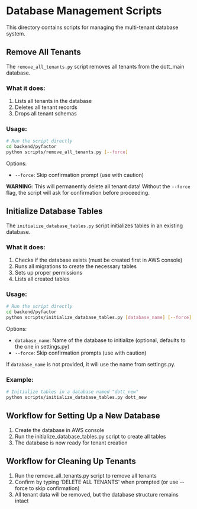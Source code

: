 # Database Management Scripts

This directory contains scripts for managing the multi-tenant database system.

## Remove All Tenants

The `remove_all_tenants.py` script removes all tenants from the dott_main database.

### What it does:
1. Lists all tenants in the database
2. Deletes all tenant records
3. Drops all tenant schemas

### Usage:

```bash
# Run the script directly
cd backend/pyfactor
python scripts/remove_all_tenants.py [--force]
```

Options:
- `--force`: Skip confirmation prompt (use with caution)

**WARNING**: This will permanently delete all tenant data! Without the `--force` flag, the script will ask for confirmation before proceeding.

## Initialize Database Tables

The `initialize_database_tables.py` script initializes tables in an existing database.

### What it does:
1. Checks if the database exists (must be created first in AWS console)
2. Runs all migrations to create the necessary tables
3. Sets up proper permissions
4. Lists all created tables

### Usage:

```bash
# Run the script directly
cd backend/pyfactor
python scripts/initialize_database_tables.py [database_name] [--force]
```

Options:
- `database_name`: Name of the database to initialize (optional, defaults to the one in settings.py)
- `--force`: Skip confirmation prompts (use with caution)

If `database_name` is not provided, it will use the name from settings.py.

### Example:

```bash
# Initialize tables in a database named "dott_new"
python scripts/initialize_database_tables.py dott_new
```

## Workflow for Setting Up a New Database

1. Create the database in AWS console
2. Run the initialize_database_tables.py script to create all tables
3. The database is now ready for tenant creation

## Workflow for Cleaning Up Tenants

1. Run the remove_all_tenants.py script to remove all tenants
2. Confirm by typing 'DELETE ALL TENANTS' when prompted (or use --force to skip confirmation)
3. All tenant data will be removed, but the database structure remains intact